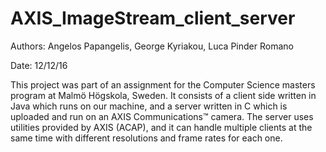 # AXIS_ImageStream_client_server

Authors: Angelos Papangelis, George Kyriakou, Luca Pinder Romano

Date: 12/12/16


This project was part of an assignment for the Computer Science masters program at Malmö Högskola, Sweden. 
It consists of a client side written in Java which runs on our machine, and a server written in C which is uploaded and run on an AXIS Communications™ camera.
The server uses utilities provided by AXIS (ACAP), and it can handle multiple clients at the same time with different resolutions and frame rates for each one. 
